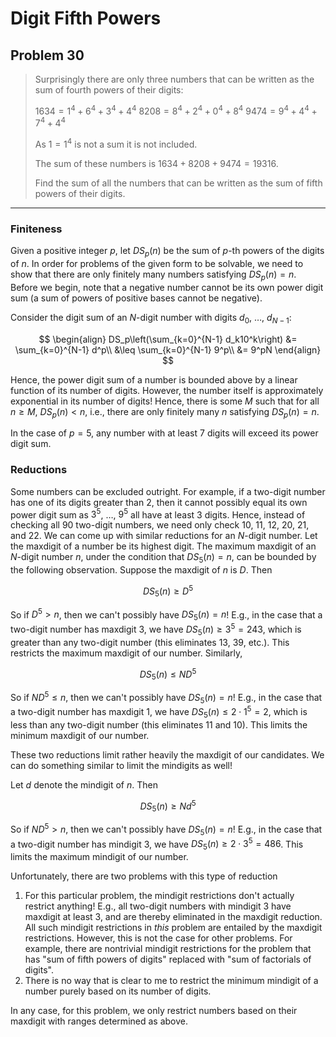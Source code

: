 # Digit Fifth Powers

## Problem 30

> Surprisingly there are only three numbers that can be written as the sum of fourth powers of their digits:
> 
> $1634 = 1^4 + 6^4 + 3^4 + 4^4$
> $8208 = 8^4 + 2^4 + 0^4 + 8^4$
> $9474 = 9^4 + 4^4 + 7^4 + 4^4$
> 
> As $1 = 1^4$ is not a sum it is not included.
> 
> The sum of these numbers is $1634 + 8208 + 9474 = 19316$.
> 
> Find the sum of all the numbers that can be written as the sum of fifth powers of their digits.

---

### Finiteness

Given a positive integer $p$, let $DS_p(n)$ be the sum of $p$-th powers of the digits of $n$. In order for problems 
of the given form to be solvable, we need to show that there are only finitely many numbers satisfying $DS_p(n) = n$. 
Before we begin, note that a negative number cannot be its own power digit sum (a sum of powers of positive bases
cannot be negative).

Consider the digit sum of an $N$-digit number with digits $d_0$, $\dots$, $d_{N-1}$:

$$
\begin{align}
DS_p\left(\sum_{k=0}^{N-1} d_k10^k\right) &= \sum_{k=0}^{N-1} d^p\\
&\leq \sum_{k=0}^{N-1} 9^p\\
&= 9^pN
\end{align}
$$

Hence, the power digit sum of a number is bounded above by a linear function of its number of digits. However, the
number itself is approximately exponential in its number of digits! Hence, there is some $M$ such that for all 
$n \geq M$, $DS_p(n) < n$, i.e., there are only finitely many $n$ satisfying $DS_p(n) = n$.

In the case of $p=5$, any number with at least $7$ digits will exceed its power digit sum.

### Reductions

Some numbers can be excluded outright. For example, if a two-digit number has one of its digits greater than 2, then it
cannot possibly equal its own power digit sum as $3^5$, $\dots$, $9^5$ all have at least $3$ digits. Hence, instead
of checking all $90$ two-digit numbers, we need only check $10$, $11$, $12$, $20$, $21$, and $22$. We can come up
with similar reductions for an $N$-digit number. Let the maxdigit of a number be its highest digit. The maximum maxdigit
of an $N$-digit number $n$, under the condition that $DS_5(n)=n$, can be bounded by the following observation. Suppose
the maxdigit of $n$ is $D$. Then

$$
DS_5(n) \geq D^5
$$

So if $D^5 > n$, then we can't possibly have $DS_5(n) = n$! E.g., in the case that a two-digit number has maxdigit 3,
we have $DS_5(n) \geq 3^5 = 243$, which is greater than any two-digit number (this eliminates $13$, $39$, etc.). This 
restricts the maximum maxdigit of our number. Similarly,

$$
DS_5(n) \leq ND^5
$$

So if $ND^5 \leq n$, then we can't possibly have $DS_5(n) = n$! E.g., in the case that a two-digit number has maxdigit 1,
we have $DS_5(n) \leq 2 \cdot 1^5 = 2$, which is less than any two-digit number (this eliminates $11$ and $10$). This
limits the minimum maxdigit of our number.

These two reductions limit rather heavily the maxdigit of our candidates. We can do something similar to limit the
mindigits as well!

Let $d$ denote the mindigit of $n$. Then

$$
DS_5(n) \geq Nd^5
$$

So if $ND^5 > n$, then we can't possibly have $DS_5(n) = n$! E.g., in the case that a two-digit number has mindigit 3,
we have $DS_5(n) \geq 2 \cdot 3^5 = 486$. This limits the maximum mindigit of our number.

Unfortunately, there are two problems with this type of reduction

1. For this particular problem, the mindigit restrictions don't actually restrict anything! E.g., all two-digit numbers with mindigit 3 have maxdigit at least 3, and are thereby eliminated in the maxdigit reduction. All such mindigit restrictions in _this_ problem are entailed by the maxdigit restrictions. However, this is not the case for other problems. For example, there are nontrivial mindigit restrictions for the problem that has "sum of fifth powers of digits" replaced with "sum of factorials of digits".
2. There is no way that is clear to me to restrict the minimum mindigit of a number purely based on its number of digits.

In any case, for this problem, we only restrict numbers based on their maxdigit with ranges determined as above.